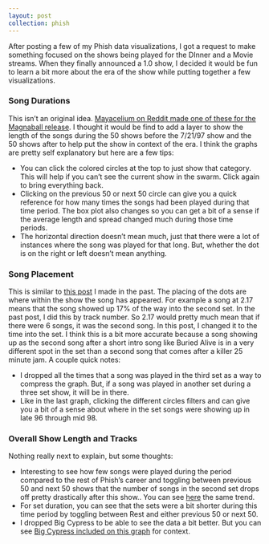 ```yaml
---
layout: post
collection: phish
---
```


After posting a few of my Phish data visualizations, I got a request to make something focused on the shows being played for the DInner and a Movie streams.  When they finally announced a 1.0 show, I decided it would be fun to learn a bit more about the era of the show while putting together a few visualizations.  

### Song Durations  
This isn’t an original idea.  [Mayacelium on Reddit made one of these for the Magnaball release](https://www.reddit.com/r/PhishData/comments/g1vd8t/dinner_and_a_movie_graphic/).  I thought it would be find to add a layer to show the length of the songs during the 50 shows before the 7/21/97 show and the 50 shows after to help put the show in context of the era.  I think the graphs are pretty self explanatory but here are a few tips:  
* You can click the colored circles at the top to just show that category.  This will help if you can’t see the current show in the swarm.  Click again to bring everything back.  
* Clicking on the previous 50 or next 50 circle can give you a quick reference for how many times the songs had been played during that time period.  The box plot also changes so you can get a bit of a sense if the average length and spread changed much during those time periods.  
* The horizontal direction doesn’t mean much, just that there were a lot of instances where the song was played for that long.  But, whether the dot is on the right or left doesn’t mean anything.  

### Song Placement  
This is similar to [this post](https://jroefive.github.io/2020/05/11/Song-Placement-Analysis.html) I made in the past.  The placing of the dots are where within the show the song has appeared.  For example a song at 2.17 means that the song showed up 17% of the way into the second set.  In the past post, I did this by track number.  So 2.17 would pretty much mean that if there were 6 songs, it was the second song.  In this post, I changed it to the time into the set.  I think this is a bit more accurate because a song showing up as the second song after a short intro song like Buried Alive is in a very different spot in the set than a second song that comes after a killer 25 minute jam.  A couple quick notes:  
* I dropped all the times that a song was played in the third set as a way to compress the graph.  But, if a song was played in another set during a three set show, it will be in there.  
* Like in the last graph, clicking the different circles filters and can give you a bit of a sense about where in the set songs were  showing up in late 96 through mid 98.  

### Overall Show Length and Tracks  
Nothing really next to explain, but some thoughts:  
* Interesting to see how few songs were played during the period compared to the rest of Phish’s career and toggling between previous 50 and next 50 shows that the number of songs in the second set drops off pretty drastically after this show..  You can see [here](https://app.flourish.studio/visualisation/2318099/edit) the same trend. 
* For set duration, you can see that the sets were a bit shorter during this time period by toggling between Rest and either previous 50 or next 50.  
* I dropped Big Cypress to be able to see the data a bit better.  But you can see [Big Cypress included on this graph](https://public.flourish.studio/visualisation/2428059/) for context.  

